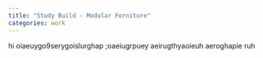 ```yaml
---
title: "Study Build - Modular Forniture"
categories: work
---
```


hi oiaeuygo9serygoislurghap
;oaeiugrpuey
aeirugthyaoieuh
aeroghapie ruh
